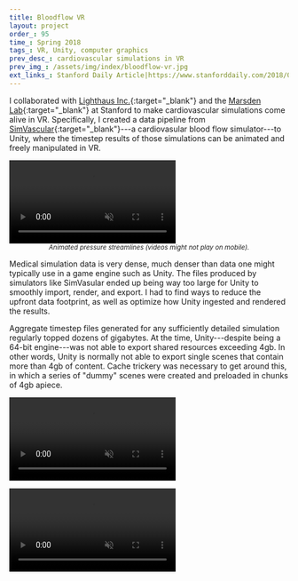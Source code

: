 ```yaml
---
title: Bloodflow VR
layout: project
order_: 95
time_: Spring 2018
tags_: VR, Unity, computer graphics
prev_desc_: cardiovascular simulations in VR
prev_img_: /assets/img/index/bloodflow-vr.jpg
ext_links_: Stanford Daily Article|https://www.stanforddaily.com/2018/07/23/pediatric-cardiologist-uses-vr-to-visualize-heart-defects/
---
```


I collaborated with [Lighthaus Inc.](https://www.lighthaus.us/){:target="_blank"} and the [Marsden Lab](https://cbcl.stanford.edu/about/mission){:target="_blank"} at Stanford to make cardiovascular simulations come alive in VR. Specifically, I created a data pipeline from [SimVascular](http://simvascular.github.io/){:target="_blank"}---a cardiovasular blood flow simulator---to Unity, where the timestep results of those simulations can be animated and freely manipulated in VR.

<p><div class="vid-wrapper-bf"><video autoplay loop muted playsinline>
  <source src="/assets/vid/streamlines.mp4" type="video/mp4">
  Your browser does not support the video tag.
</video></div>
<center><sub><i>Animated pressure streamlines (videos might not play on mobile).</i></sub></center></p>

Medical simulation data is very dense, much denser than data one might typically use in a game engine such as Unity. The files produced by simulators like SimVasular ended up being way too large for Unity to smoothly import, render, and export. I had to find ways to reduce the upfront data footprint, as well as optimize how Unity ingested and rendered the results.

Aggregate timestep files generated for any sufficiently detailed simulation regularly topped dozens of gigabytes. At the time, Unity---despite being a 64-bit engine---was not able to export shared resources exceeding 4gb. In other words, Unity is normally not able to export single scenes that contain more than 4gb of content. Cache trickery was necessary to get around this, in which a series of "dummy" scenes were created and preloaded in chunks of 4gb apiece.

<p><div class="vid-wrapper-bf"><video autoplay loop muted playsinline>
  <source src="/assets/vid/flow.mp4" type="video/mp4">
  Your browser does not support the video tag.
</video></div></p>

<p><div class="vid-wrapper-bf"><video autoplay loop muted playsinline>
  <source src="/assets/vid/heart.mp4" type="video/mp4">
  Your browser does not support the video tag.
</video></div></p>
